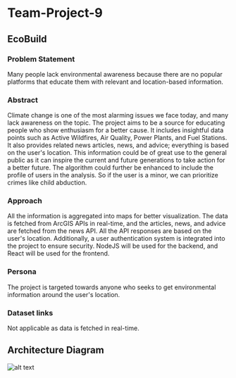 # Team-Project-9

## EcoBuild

### Problem Statement
Many people lack environmental awareness because there are no popular platforms that educate them with relevant and location-based information.

### Abstract
Climate change is one of the most alarming issues we face today, and many lack awareness on the topic. The project aims to be a source for educating people who show enthusiasm for a better cause. It includes insightful data points such as Active Wildfires, Air Quality, Power Plants, and Fuel Stations. It also provides related news articles, news, and advice; everything is based on the user's location. This information could be of great use to the general public as it can inspire the current and future generations to take action for a better future.
The algorithm could further be enhanced to include the profile of users in the analysis. So if the user is a minor, we can prioritize crimes like child abduction. 


### Approach
All the information is aggregated into maps for better visualization. The data is fetched from ArcGIS APIs in real-time, and the articles, news, and advice are fetched from the news API. All the API responses are based on the user's location. Additionally, a user authentication system is integrated into the project to ensure security. NodeJS will be used for the backend, and React will be used for the frontend.


### Persona
The project is targeted towards anyone who seeks to get environmental information around the user's location.

### Dataset links
Not applicable as data is fetched in real-time.

## Architecture Diagram

![alt text](https://github.com/sjsucmpe272-fall21/ecobuild/blob/main/Architecture_diagram.png)
